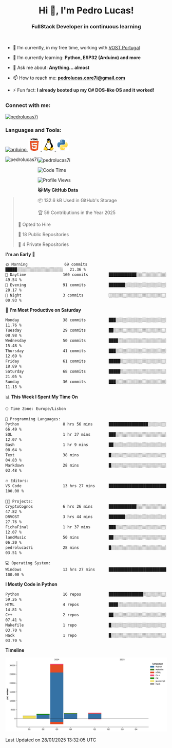 <h1 align="center">Hi 👋, I'm Pedro Lucas!</h1>
<h3 align="center">FullStack Developer in continuous learning</h3>
<br>

- 🔭 I’m currently, in my free time, working with [VOST Portugal](https://github.com/vostpt) 

- 🌱 I’m currently learning: **Python, ESP32 (Arduino) and more**

- 💬 Ask me about: **Anything... almost**

- 📫 How to reach me: **pedrolucas.core7i@gmail.com**

- ⚡ Fun fact: **I already booted up my C# DOS-like OS and it worked!**

<h3 align="left">Connect with me:</h3>
<p align="left">
    <div display="flex">
        <p align="left"> <a href="https://twitter.com/pedrolucas7i" target="blank"><img src="https://img.shields.io/twitter/follow/pedrolucas7i?logo=twitter&style=for-the-badge" alt="pedrolucas7i" /></a> </p>
    </div>
</p>
<h3 align="left">Languages and Tools:</h3>
<p align="left"> <a href="https://www.arduino.cc/" target="_blank" rel="noreferrer"> <img src="https://cdn.worldvectorlogo.com/logos/arduino-1.svg" alt="arduino" width="40" height="40"/> </a> <a href="https://www.w3.org/html/" target="_blank" rel="noreferrer"> <img src="https://raw.githubusercontent.com/devicons/devicon/master/icons/html5/html5-original-wordmark.svg" alt="html5" width="40" height="40"/> </a> <a href="https://www.linux.org/" target="_blank" rel="noreferrer"> <img src="https://raw.githubusercontent.com/devicons/devicon/master/icons/linux/linux-original.svg" alt="linux" width="40" height="40"/> </a> <a href="https://www.python.org" target="_blank" rel="noreferrer"> <img src="https://raw.githubusercontent.com/devicons/devicon/master/icons/python/python-original.svg" alt="python" width="40" height="40"/> </a> </p>

<p><img align="left" height="194px" src="https://github-readme-stats.vercel.app/api/top-langs?username=pedrolucas7i&show_icons=true&theme=tokyonight&locale=en&layout=compact" alt="pedrolucas7i" /></p><img height="194px" align="center" src="https://github-readme-stats.vercel.app/api?username=pedrolucas7i&show_icons=true&theme=tokyonight&locale=en" alt="pedrolucas7i" />

<!--START_SECTION:waka-->
![Code Time](http://img.shields.io/badge/Code%20Time-10%20hrs%2038%20mins-blue)

![Profile Views](http://img.shields.io/badge/Profile%20Views-314-blue)

**🐱 My GitHub Data** 

> 📦 132.6 kB Used in GitHub's Storage 
 > 
> 🏆 59 Contributions in the Year 2025
 > 
> 💼 Opted to Hire
 > 
> 📜 18 Public Repositories 
 > 
> 🔑 4 Private Repositories 
 > 
**I'm an Early 🐤** 

```text
🌞 Morning                69 commits          █████░░░░░░░░░░░░░░░░░░░░   21.36 % 
🌆 Daytime                160 commits         ████████████░░░░░░░░░░░░░   49.54 % 
🌃 Evening                91 commits          ███████░░░░░░░░░░░░░░░░░░   28.17 % 
🌙 Night                  3 commits           ░░░░░░░░░░░░░░░░░░░░░░░░░   00.93 % 
```
📅 **I'm Most Productive on Saturday** 

```text
Monday                   38 commits          ███░░░░░░░░░░░░░░░░░░░░░░   11.76 % 
Tuesday                  29 commits          ██░░░░░░░░░░░░░░░░░░░░░░░   08.98 % 
Wednesday                50 commits          ████░░░░░░░░░░░░░░░░░░░░░   15.48 % 
Thursday                 41 commits          ███░░░░░░░░░░░░░░░░░░░░░░   12.69 % 
Friday                   61 commits          █████░░░░░░░░░░░░░░░░░░░░   18.89 % 
Saturday                 68 commits          █████░░░░░░░░░░░░░░░░░░░░   21.05 % 
Sunday                   36 commits          ███░░░░░░░░░░░░░░░░░░░░░░   11.15 % 
```


📊 **This Week I Spent My Time On** 

```text
🕑︎ Time Zone: Europe/Lisbon

💬 Programming Languages: 
Python                   8 hrs 56 mins       █████████████████░░░░░░░░   66.49 % 
SQL                      1 hr 37 mins        ███░░░░░░░░░░░░░░░░░░░░░░   12.07 % 
Bash                     1 hr 9 mins         ██░░░░░░░░░░░░░░░░░░░░░░░   08.64 % 
Text                     38 mins             █░░░░░░░░░░░░░░░░░░░░░░░░   04.83 % 
Markdown                 28 mins             █░░░░░░░░░░░░░░░░░░░░░░░░   03.48 % 

🔥 Editors: 
VS Code                  13 hrs 27 mins      █████████████████████████   100.00 % 

🐱‍💻 Projects: 
CryptoCognos             6 hrs 26 mins       ████████████░░░░░░░░░░░░░   47.82 % 
DRVOST                   3 hrs 44 mins       ███████░░░░░░░░░░░░░░░░░░   27.76 % 
FichaFinal               1 hr 37 mins        ███░░░░░░░░░░░░░░░░░░░░░░   12.07 % 
landMusic                50 mins             ██░░░░░░░░░░░░░░░░░░░░░░░   06.20 % 
pedrolucas7i             28 mins             █░░░░░░░░░░░░░░░░░░░░░░░░   03.51 % 

💻 Operating System: 
Windows                  13 hrs 27 mins      █████████████████████████   100.00 % 
```

**I Mostly Code in Python** 

```text
Python                   16 repos            ███████████████░░░░░░░░░░   59.26 % 
HTML                     4 repos             ████░░░░░░░░░░░░░░░░░░░░░   14.81 % 
C++                      2 repos             ██░░░░░░░░░░░░░░░░░░░░░░░   07.41 % 
Makefile                 1 repo              █░░░░░░░░░░░░░░░░░░░░░░░░   03.70 % 
Hack                     1 repo              █░░░░░░░░░░░░░░░░░░░░░░░░   03.70 % 
```



**Timeline**

![Lines of Code chart](https://raw.githubusercontent.com/pedrolucas7i/pedrolucas7i/main/assets/bar_graph.png)


 Last Updated on 28/01/2025 13:32:05 UTC
<!--END_SECTION:waka-->
